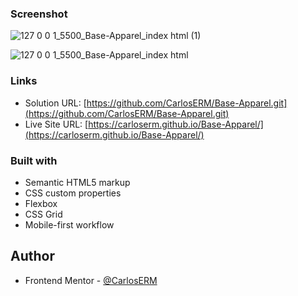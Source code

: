 
### Screenshot
![127 0 0 1_5500_Base-Apparel_index html (1)](https://user-images.githubusercontent.com/74724103/137828902-2eb8ca5b-4fc2-49bd-9f4f-090bebf1fc8d.png)

![127 0 0 1_5500_Base-Apparel_index html](https://user-images.githubusercontent.com/74724103/137828907-cbc238f8-0b90-41c4-9be4-b1e3e74f1ec7.png)

### Links

- Solution URL: [https://github.com/CarlosERM/Base-Apparel.git](https://github.com/CarlosERM/Base-Apparel.git)
- Live Site URL: [https://carloserm.github.io/Base-Apparel/](https://carloserm.github.io/Base-Apparel/)

### Built with

- Semantic HTML5 markup
- CSS custom properties
- Flexbox
- CSS Grid
- Mobile-first workflow

## Author

- Frontend Mentor - [@CarlosERM](https://www.frontendmentor.io/profile/CarlosERM)

